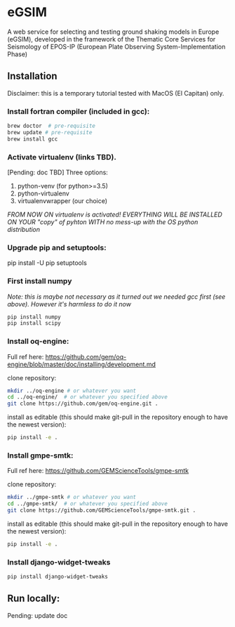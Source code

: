 # eGSIM
A web service for selecting and testing  ground shaking models in Europe (eGSIM), developed
in the framework of the  Thematic Core Services for Seismology of EPOS-IP
(European Plate Observing  System-Implementation Phase)

## Installation

Disclaimer: this is a temporary tutorial tested with MacOS (El Capitan) only. 

### Install fortran compiler (included in gcc):
```bash
brew doctor  # pre-requisite
brew update # pre-requisite
brew install gcc
```

### Activate virtualenv (links TBD).
[Pending: doc TBD] Three options:
  1. python-venv (for python>=3.5)
  2. python-virtualenv
  3. virtualenvwrapper (our choice)

*FROM NOW ON virtualenv is activated! EVERYTHING WILL BE INSTALLED ON YOUR "copy" of pyhton WITH no mess-up with the OS python distribution*

### Upgrade pip and setuptools:
pip install -U pip setuptools

### First install numpy

*Note: this is maybe not necessary as it turned out we needed gcc first (see above). However it's harmless to do it now*

```bash
pip install numpy
pip install scipy
```

### Install oq-engine:

Full ref here: https://github.com/gem/oq-engine/blob/master/doc/installing/development.md

clone repository:
```bash
mkdir ../oq-engine # or whatever you want
cd ../oq-engine/  # or whatever you specified above
git clone https://github.com/gem/oq-engine.git .
```
install as editable (this should make git-pull in the repository enough to have the newest version):
```bash
pip install -e .
```

### Install gmpe-smtk:

Full ref here: https://github.com/GEMScienceTools/gmpe-smtk

clone repository:
```bash
mkdir ../gmpe-smtk # or whatever you want
cd ../gmpe-smtk/  # or whatever you specified above
git clone https://github.com/GEMScienceTools/gmpe-smtk.git .
```
install as editable (this should make git-pull in the repository enough to have the newest version):
```bash
pip install -e .
```

### Install django-widget-tweaks

```bash
pip install django-widget-tweaks
```

## Run locally:

Pending: update doc

